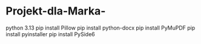 # Projekt-dla-Marka-
python 3.13
pip install Pillow
pip install python-docx
pip install PyMuPDF
pip install pyinstaller
pip install PySide6





